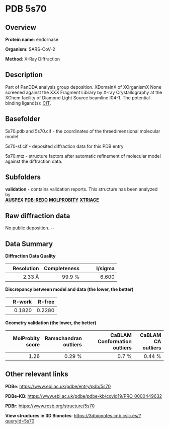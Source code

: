 # PDB 5s70

## Overview

**Protein name**: endornase

**Organism**: SARS-CoV-2

**Method**: X-Ray Diffraction

## Description

Part of PanDDA analysis group deposition. XDomainX of XOrganismX None screened against the XXX Fragment Library by X-ray Crystallography at the XChem facility of Diamond Light Source beamline I04-1. The potential binding ligand(s): [CIT](https://www.rcsb.org/ligand/CIT).

## Basefolder

5s70.pdb and 5s70.cif - the coordinates of the threedimensional molecular model

5s70-sf.cif - deposited diffraction data for this PDB entry

5s70.mtz - structure factors after automatic refinement of molecular model against the diffraction data.

## Subfolders





**validation** - contains validation reports. This structure has been analyzed by <br>[**AUSPEX**](https://github.com/thorn-lab/coronavirus_structural_task_force/tree/master/pdb/endornase/SARS-CoV-2/5s70/validation/auspex) [**PDB-REDO**](https://github.com/thorn-lab/coronavirus_structural_task_force/tree/master/pdb/endornase/SARS-CoV-2/5s70/validation/pdb-redo) [**MOLPROBITY**](https://github.com/thorn-lab/coronavirus_structural_task_force/tree/master/pdb/endornase/SARS-CoV-2/5s70/validation/molprobity) [**XTRIAGE**](https://github.com/thorn-lab/coronavirus_structural_task_force/blob/master/pdb/endornase/SARS-CoV-2/5s70/validation/Xtriage_output.log)   



## Raw diffraction data

No public deposition. --<br> 

## Data Summary
**Diffraction Data Quality**

|   | Resolution | Completeness| I/sigma |
|---|-------------:|----------------:|--------------:|
|   |2.33 Å|99.9  %|<img width=50/>6.600|

**Discrepancy between model and data (the lower, the better)**

|   | **R-work**| **R-free**   
|---|-------------:|----------------:|           
||  0.1820|  0.2280|

**Geometry validation (the lower, the better)**

|   |**MolProbity<br>score**| **Ramachandran<br>outliers** | **CaBLAM<br>Conformation outliers** | **CaBLAM<br>CA outliers** |
|---|-------------:|----------------:|----------------:|----------------:|
||  1.26|  0.29 %|0.7 %|0.44 %|

 

 



## Other relevant links 
**PDBe**:  https://www.ebi.ac.uk/pdbe/entry/pdb/5s70

**PDBe-KB**: https://www.ebi.ac.uk/pdbe/pdbe-kb/covid19/PRO_0000449632 
 
**PDBr**: https://www.rcsb.org/structure/5s70 

**View structures in 3D Bionotes**: https://3dbionotes.cnb.csic.es/?queryId=5s70

